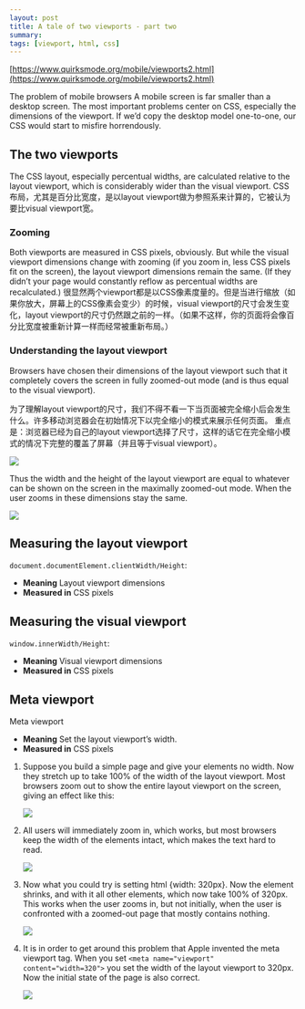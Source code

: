 ```yaml
---
layout: post
title: A tale of two viewports - part two
summary: 
tags: [viewport, html, css]
---
```


[https://www.quirksmode.org/mobile/viewports2.html](https://www.quirksmode.org/mobile/viewports2.html)

The problem of mobile browsers
A mobile screen is far smaller than a desktop screen. The most important problems center on CSS, especially the dimensions of the viewport. If we’d copy the desktop model one-to-one, our CSS would start to misfire horrendously.

## The two viewports
The CSS layout, especially percentual widths, are calculated relative to the layout viewport, which is considerably wider than the visual viewport. CSS布局，尤其是百分比宽度，是以layout viewport做为参照系来计算的，它被认为要比visual viewport宽。

### Zooming
Both viewports are measured in CSS pixels, obviously. But while the visual viewport dimensions change with zooming (if you zoom in, less CSS pixels fit on the screen), the layout viewport dimensions remain the same. (If they didn’t your page would constantly reflow as percentual widths are recalculated.) 很显然两个viewport都是以CSS像素度量的。但是当进行缩放（如果你放大，屏幕上的CSS像素会变少）的时候，visual viewport的尺寸会发生变化，layout viewport的尺寸仍然跟之前的一样。（如果不这样，你的页面将会像百分比宽度被重新计算一样而经常被重新布局。）

### Understanding the layout viewport
Browsers have chosen their dimensions of the layout viewport such that it completely covers the screen in fully zoomed-out mode (and is thus equal to the visual viewport).

为了理解layout viewport的尺寸，我们不得不看一下当页面被完全缩小后会发生什么。许多移动浏览器会在初始情况下以完全缩小的模式来展示任何页面。
重点是：浏览器已经为自己的layout viewport选择了尺寸，这样的话它在完全缩小模式的情况下完整的覆盖了屏幕（并且等于visual viewport）。

![](http://7u2fpc.com1.z0.glb.clouddn.com/linytsysu/github/io/2017/06/29/mobile_viewportzoomedout.jpg)

Thus the width and the height of the layout viewport are equal to whatever can be shown on the screen in the maximally zoomed-out mode. When the user zooms in these dimensions stay the same.

![](http://7u2fpc.com1.z0.glb.clouddn.com/linytsysu/github/io/2017/06/29/mobile_layoutviewport.jpg)

## Measuring the layout viewport
`document.documentElement.clientWidth/Height`:
+ **Meaning** Layout viewport dimensions
+ **Measured in** CSS pixels

## Measuring the visual viewport
`window.innerWidth/Height`:
+ **Meaning** Visual viewport dimensions
+ **Measured in** CSS pixels

## Meta viewport
Meta viewport
+ **Meaning** Set the layout viewport’s width.
+ **Measured in** CSS pixels

1. Suppose you build a simple page and give your elements no width. Now they stretch up to take 100% of the width of the layout viewport. Most browsers zoom out to show the entire layout viewport on the screen, giving an effect like this:

    ![](http://7u2fpc.com1.z0.glb.clouddn.com/linytsysu/github/io/2017/06/29/mq_none.jpg)

2. All users will immediately zoom in, which works, but most browsers keep the width of the elements intact, which makes the text hard to read.

    ![](http://7u2fpc.com1.z0.glb.clouddn.com/linytsysu/github/io/2017/06/29/mq_none_zoomed.jpg)

3. Now what you could try is setting html {width: 320px}. Now the <html> element shrinks, and with it all other elements, which now take 100% of 320px. This works when the user zooms in, but not initially, when the user is confronted with a zoomed-out page that mostly contains nothing.

    ![](http://7u2fpc.com1.z0.glb.clouddn.com/linytsysu/github/io/2017/06/29/mq_html300.jpg)

4. It is in order to get around this problem that Apple invented the meta viewport tag. When you set `<meta name="viewport" content="width=320">` you set the width of the layout viewport to 320px. Now the initial state of the page is also correct.

    ![](http://7u2fpc.com1.z0.glb.clouddn.com/linytsysu/github/io/2017/06/29/mq_yes.jpg)